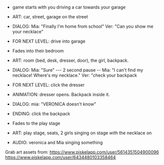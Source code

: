 - game starts with you driving a car towards your garage
 - ART: car, street, garage on the street
 - DIALOG: Mia: "Finally I'm home from school"
           Ver: "Can you show me your necklace"
 - FOR NEXT LEVEL: drive into garage

- Fades into their bedroom
 - ART: room (bed, desk, dresser, door), the girl, backpack.
 - DIALOG: Mia: "Sure"
      --- 2 second pause --
           Mia: "I can't find my necklace! Where's my necklace."
           Ver: "check your backpack
 - FOR NEXT LEVEL: click the dresser
 - ANIMATION: dresser opens. Backpack inside it.
- DIALOG: mia: "VERONICA doesn't know"
 - ENDING: click the backpack

- Fades to the play stage
 - ART: play stage, seats, 2 girls singing on stage with the necklace on
 - AUDIO: veronica and Mia singing something

Grab art assets from:
https://www.piskelapp.com/user/5614351504900096
https://www.piskelapp.com/user/6434480103358464
